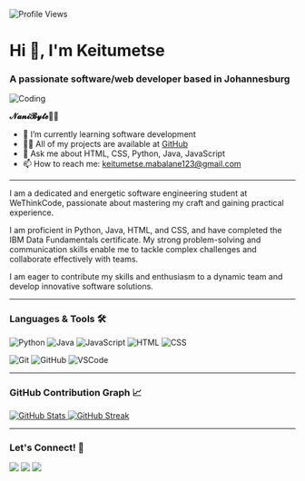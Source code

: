 ![Profile Views](https://komarev.com/ghpvc/?username=OfentseMabalane1&color=FF69B4)

<h1>Hi 👋, I'm Keitumetse</h1>

### A passionate software/web developer based in Johannesburg

![Coding](https://img.shields.io/badge/Coding-FF69B4?style=flat&logo=code&logoColor=white)

**𝓝𝓪𝓷𝓲𝓑𝔂𝓽𝓮**👩‍💻

- 🌱 I’m currently learning software development
- 👨‍💻 All of my projects are available at [GitHub](https://github.com/OfentseMabalane1)
- 💬 Ask me about HTML, CSS, Python, Java, JavaScript
- 📫 How to reach me: [keitumetse.mabalane123@gmail.com](mailto:keitumetse.mabalane123@gmail.com)

---

I am a dedicated and energetic software engineering student at WeThinkCode, passionate about mastering my craft and gaining practical experience.

I am proficient in Python, Java, HTML, and CSS, and have completed the IBM Data Fundamentals certificate. My strong problem-solving and communication skills enable me to tackle complex challenges and collaborate effectively with teams.

I am eager to contribute my skills and enthusiasm to a dynamic team and develop innovative software solutions.

---

### Languages & Tools 🛠

![Python](https://img.shields.io/badge/-Python-FF69B4?style=flat&logo=python) ![Java](https://img.shields.io/badge/-Java-FF69B4?style=flat&logo=Java&logoColor=white) ![JavaScript](https://img.shields.io/badge/-JavaScript-FF69B4?style=flat&logo=javascript&logoColor=white) ![HTML](https://img.shields.io/badge/-HTML-FF69B4?style=flat&logo=html5&logoColor=white) ![CSS](https://img.shields.io/badge/-CSS-FF69B4?style=flat&logo=css3&logoColor=white)

![Git](https://img.shields.io/badge/-Git-FF69B4?style=flat&logo=git) ![GitHub](https://img.shields.io/badge/-GitHub-FF69B4?style=flat&logo=github) ![VSCode](https://img.shields.io/badge/-VS%20Code-FF69B4?style=flat&logo=visual-studio-code&logoColor=007ACC)

---

### GitHub Contribution Graph 📈

<p align="left">
<a href="https://github.com/OfentseMabalane1">
  <img src="https://github-readme-stats.vercel.app/api?username=OfentseMabalane1&show_icons=true&theme=radical&hide_title=true&hide=prs,issues&count_private=true" alt="GitHub Stats" />
</a>
<a href="https://github.com/OfentseMabalane1">
  <img src="https://github-readme-streak-stats.herokuapp.com/?user=OfentseMabalane1&theme=radical" alt="GitHub Streak" />
</a>
</p>

---

### Let's Connect! 🤝

<p align="left">
<a href="https://www.linkedin.com/in/ofentse-keitumetse-mabalane-841827270"><img src="https://img.shields.io/badge/-Ofentse%20Keitumetse%20Mabalane-FF69B4?style=flat&logo=Linkedin&logoColor=white"/></a>
<a href="https://twitter.com/Ofentse_Nani"><img src="https://img.shields.io/badge/-@Ofentse_Nani-FF69B4?style=flat&logo=twitter&logoColor=white"/></a>
<a href="mailto:keitumetse.mabalane123@gmail.com"><img src="https://img.shields.io/badge/-keitumetse.mabalane123@gmail.com-FF69B4?style=flat&logo=Gmail&logoColor=white"/></a>
</p>
